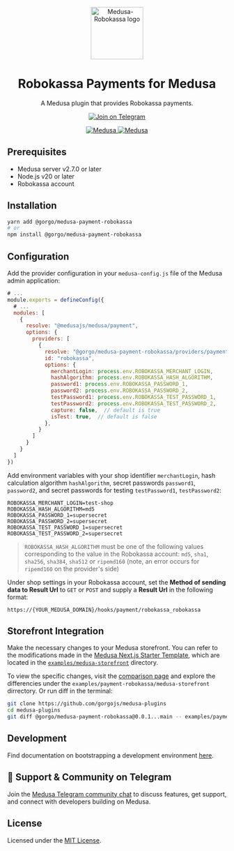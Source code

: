 <p align="center">
  <a href="https://www.medusajs.com">
    <picture>
      <source media="(prefers-color-scheme: dark)" srcset="https://github.com/user-attachments/assets/119f3faf-da2e-476e-bf08-6e557de689b6">
      <source media="(prefers-color-scheme: light)" srcset="https://github.com/user-attachments/assets/119f3faf-da2e-476e-bf08-6e557de689b6">
      <img alt="Medusa-Robokassa logo" src="https://github.com/user-attachments/assets/119f3faf-da2e-476e-bf08-6e557de689b6" height="120">
    </picture>
  </a>
  
</p>

<h1 align="center">
Robokassa Payments for Medusa
</h1>

<p align="center">
A Medusa plugin that provides Robokassa payments.
</p>

<p align="center">
  <a href="https://t.me/medusajs_com">
    <img src="https://img.shields.io/badge/Telegram-Join_Medusa_Community_Chat-0088cc?logo=telegram&style=social" alt="Join on Telegram" />
  </a>
</p>

<p align="center">
  <a href="https://medusajs.com">
    <img src="https://img.shields.io/badge/Medusa-^2.7.0-blue?logo=medusa" alt="Medusa" />
  </a>
  <a href="https://medusajs.com">
    <img src="https://img.shields.io/badge/Tested_with_Medusa-v2.8.7-green?logo=checkmarx" alt="Medusa" />
  </a>
</p>

## Prerequisites

- Medusa server v2.7.0 or later
- Node.js v20 or later
- Robokassa account

## Installation

```bash
yarn add @gorgo/medusa-payment-robokassa
# or
npm install @gorgo/medusa-payment-robokassa
```

## Configuration

Add the provider configuration in your `medusa-config.js` file of the Medusa admin application:

```js
# ...
module.exports = defineConfig({
  # ...
  modules: [
    {
      resolve: "@medusajs/medusa/payment",
      options: {
        providers: [
          {
            resolve: "@gorgo/medusa-payment-robokassa/providers/payment-robokassa",
            id: "robokassa",
            options: {
              merchantLogin: process.env.ROBOKASSA_MERCHANT_LOGIN,
              hashAlgorithm: process.env.ROBOKASSA_HASH_ALGORITHM,
              password1: process.env.ROBOKASSA_PASSWORD_1,
              password2: process.env.ROBOKASSA_PASSWORD_2,
              testPassword1: process.env.ROBOKASSA_TEST_PASSWORD_1,
              testPassword2: process.env.ROBOKASSA_TEST_PASSWORD_2,
              capture: false,  // default is true
              isTest: true,  // default is false
            },
          }   
        ]
      }
    }
  ]
})
```

Add environment variables with your shop identifier `merchantLogin`, hash calculation algorithm `hashAlgorithm`, secret passwords `password1`, `password2`, and secret passwords for testing `testPassword1`, `testPassword2`:

```
ROBOKASSA_MERCHANT_LOGIN=test-shop
ROBOKASSA_HASH_ALGORITHM=md5
ROBOKASSA_PASSWORD_1=supersecret
ROBOKASSA_PASSWORD_2=supersecret
ROBOKASSA_TEST_PASSWORD_1=supersecret
ROBOKASSA_TEST_PASSWORD_2=supersecret
```

> `ROBOKASSA_HASH_ALGORITHM` must be one of the following values corresponding to the value in the Robokassa account: `md5`, `sha1`, `sha256`, `sha384`, `sha512` or `ripemd160` (note, an error occurs for `ripemd160` on the provider's side)

Under shop settings in your Robokassa account, set the **Method of sending data to Result Url** to `GET` or `POST` and supply a **Result Url** in the following format:

```
https://{YOUR_MEDUSA_DOMAIN}/hooks/payment/robokassa_robokassa
```

## Storefront Integration

Make the necessary changes to your Medusa storefront.
You can refer to the modifications made in the [Medusa Next.js Starter Template](https://github.com/medusajs/nextjs-starter-medusa), which are located in the [`examples/medusa-storefront`](https://github.com/gorgojs/medusa-gorgo/tree/main/examples/payment-robokassa/medusa-storefront) directory.

To view the specific changes, visit the [comparison page](https://github.com/gorgojs/medusa-plugins/compare/%40gorgo/medusa-payment-robokassa%400.0.1...main) and explore the differencies under the `examples/payment-robokassa/medusa-storefront` dirrectory. Or run diff in the terminal:

```bash
git clone https://github.com/gorgojs/medusa-plugins
cd medusa-plugins
git diff @gorgo/medusa-payment-robokassa@0.0.1...main -- examples/payment-robokassa/medusa-storefront
```

## Development

Find documentation on bootstrapping a development environment [here](https://github.com/gorgojs/medusa-plugins/tree/main/examples/payment-robokassa).

## 💬 Support & Community on Telegram

Join the [Medusa Telegram community chat](https://t.me/medusajs_chat) to discuss features, get support, and connect with developers building on Medusa.

## License

Licensed under the [MIT License](LICENSE).
